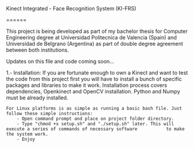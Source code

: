 Kinect Integrated - Face Recognition System (KI-FRS)

======

This project is being developed as part of my bachelor thesis for Computer Engineering degree at Universidad Politecnica de Valencia (Spain) and Universidad de Belgrano (Argentina) as part of double degree agreement between both institutions.

Updates on this file and code coming soon...

1.- Installation:
    If you are fortunate enough to own a Kinect and want to test the code from this project first you will have to         install a bunch of specific packages and libraries to make it work.
    Installation process covers dependencies, Openkinect and OpenCV installation. Python and Numpy must be already         installed.
    
    For Linux platforms is as simple as running a basic bash file. Just follow these simple instructions:
        - Open command prompt and place on project folder directory.
        - Type "chmod +x setup.sh" and "./setup.sh" later. This will execute a series of commands of necessary software           to make the system work.
        - Enjoy
